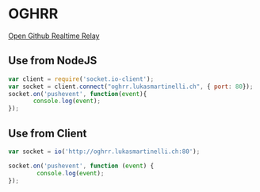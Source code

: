 OGHRR
=====

[Open Github Realtime Relay](http://oghrr.lukasmartinelli.ch/)

## Use from NodeJS

```javascript
var client = require('socket.io-client');
var socket = client.connect("oghrr.lukasmartinelli.ch", { port: 80});
socket.on('pushevent', function(event){
       console.log(event);
});
```

## Use from Client

```javascript
var socket = io('http://oghrr.lukasmartinelli.ch:80');

socket.on('pushevent', function (event) {
        console.log(event);
});

```

